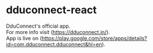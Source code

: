 # dduconnect-react
DduConnect's official app. <br>
For more info visit (https://dduconnect.in/). <br>
App is live on (https://play.google.com/store/apps/details?id=com.dduconnect.dduconnect&hl=en).

